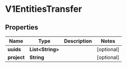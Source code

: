 

# V1EntitiesTransfer


## Properties

Name | Type | Description | Notes
------------ | ------------- | ------------- | -------------
**uuids** | **List&lt;String&gt;** |  |  [optional]
**project** | **String** |  |  [optional]



